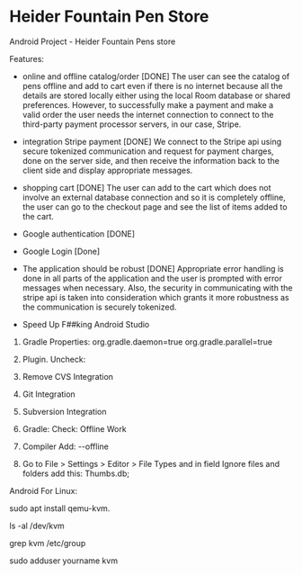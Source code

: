 # Heider Fountain Pen Store

Android Project - Heider Fountain Pens store

Features:

- online and offline catalog/order [DONE]
The user can see the catalog of pens offline and add to cart even if there is no internet because all the details are stored locally either using the local Room database or shared preferences. However, to successfully make a payment and make a valid order the user needs the internet connection to connect to the third-party payment processor servers, in our case, Stripe.


- integration Stripe payment [DONE]
We connect to the Stripe api using secure tokenized communication and request for payment charges, done on the server side, and then receive the information back to the client side and display appropriate messages.

- shopping cart [DONE]
The user can add to the cart which does not involve an external database connection and so it is completely offline, the user can go to the checkout page and see the list of items added to the cart. 

- Google authentication [DONE]

- Google Login [Done]

- The application should be robust [DONE]
Appropriate error handling is done in all parts of the application and the user is prompted with error messages when necessary. Also, the security in communicating with the stripe api is taken into consideration which grants it more robustness as the communication is securely tokenized.  

- Speed Up F##king Android Studio

1. Gradle Properties:
org.gradle.daemon=true
org.gradle.parallel=true

2. Plugin. Uncheck:
1. Remove CVS Integration
2. Git Integration
3. Subversion Integration

3. Gradle:
Check: Offline Work

4. Compiler
Add:  --offline

5. Go to File > Settings > Editor > File Types 
and in field Ignore files and folders add this: Thumbs.db;


Android For Linux:


sudo apt install qemu-kvm.

ls -al /dev/kvm

grep kvm /etc/group

sudo adduser yourname kvm
